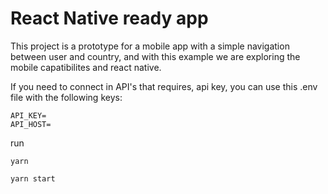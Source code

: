# React Native ready app

This project is a prototype for a mobile app with a simple navigation between user and country, and with this example we are exploring the mobile capatibilites and react native.

If you need to connect in API's that requires, api key, you can use this .env file with the following keys:

```
API_KEY=
API_HOST=
```

run 

`yarn`

`yarn start`
